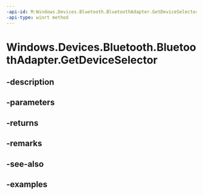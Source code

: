 ```yaml
---
-api-id: M:Windows.Devices.Bluetooth.BluetoothAdapter.GetDeviceSelector
-api-type: winrt method
---
```


<!-- Method syntax.
public string BluetoothAdapter.GetDeviceSelector()
-->

# Windows.Devices.Bluetooth.BluetoothAdapter.GetDeviceSelector

## -description

## -parameters

## -returns

## -remarks

## -see-also

## -examples

